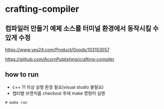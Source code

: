 # crafting-compiler

## 컴파일러 만들기 예제 소스를 터미널 환경에서 동작시킬 수 있게 수정

https://www.yes24.com/Product/Goods/103153057

https://github.com/AcornPublishing/crafting-compiler

## how to run
- c++ 11 이상 실행 환경 필요(visual studio 불필요)
- 챕터별 브랜치를 checkout 후에 make 명령어 실행
```shell
# make run
```